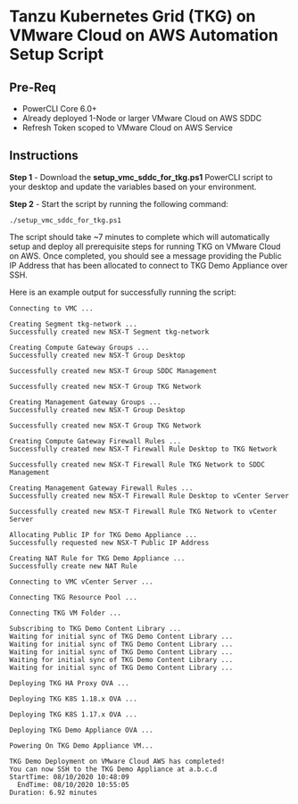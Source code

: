 # Tanzu Kubernetes Grid (TKG) on VMware Cloud on AWS Automation Setup Script


## Pre-Req
* PowerCLI Core 6.0+
* Already deployed 1-Node or larger VMware Cloud on AWS SDDC
* Refresh Token scoped to VMware Cloud on AWS Service

## Instructions

**Step 1** - Download the **setup_vmc_sddc_for_tkg.ps1** PowerCLI script to your desktop and update the variables based on your environment.

**Step 2** - Start the script by running the following command:

```
./setup_vmc_sddc_for_tkg.ps1
```

The script should take ~7 minutes to complete which will automatically setup and deploy all prerequisite steps for running TKG on VMware Cloud on AWS. Once completed, you should see a message providing the Public IP Address that has been allocated to connect to TKG Demo Appliance over SSH.

Here is an example output for successfully running the script:

```
Connecting to VMC ...

Creating Segment tkg-network ...
Successfully created new NSX-T Segment tkg-network

Creating Compute Gateway Groups ...
Successfully created new NSX-T Group Desktop

Successfully created new NSX-T Group SDDC Management

Successfully created new NSX-T Group TKG Network

Creating Management Gateway Groups ...
Successfully created new NSX-T Group Desktop

Successfully created new NSX-T Group TKG Network

Creating Compute Gateway Firewall Rules ...
Successfully created new NSX-T Firewall Rule Desktop to TKG Network

Successfully created new NSX-T Firewall Rule TKG Network to SDDC Management

Creating Management Gateway Firewall Rules ...
Successfully created new NSX-T Firewall Rule Desktop to vCenter Server

Successfully created new NSX-T Firewall Rule TKG Network to vCenter Server

Allocating Public IP for TKG Demo Appliance ...
Successfully requested new NSX-T Public IP Address

Creating NAT Rule for TKG Demo Appliance ...
Successfully create new NAT Rule

Connecting to VMC vCenter Server ...

Connecting TKG Resource Pool ...

Connecting TKG VM Folder ...

Subscribing to TKG Demo Content Library ...
Waiting for initial sync of TKG Demo Content Library ...
Waiting for initial sync of TKG Demo Content Library ...
Waiting for initial sync of TKG Demo Content Library ...
Waiting for initial sync of TKG Demo Content Library ...
Waiting for initial sync of TKG Demo Content Library ...

Deploying TKG HA Proxy OVA ...

Deploying TKG K8S 1.18.x OVA ...

Deploying TKG K8S 1.17.x OVA ...

Deploying TKG Demo Appliance OVA ...

Powering On TKG Demo Appliance VM...

TKG Demo Deployment on VMware Cloud AWS has completed!
You can now SSH to the TKG Demo Appliance at a.b.c.d
StartTime: 08/10/2020 10:48:09
  EndTime: 08/10/2020 10:55:05
Duration: 6.92 minutes
```